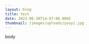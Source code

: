 ```yaml
---
layout: blog
title: test
date: 2023-06-30T14:47:00.000Z
thumbnail: /images/uploads/youyi.jpg
---
```

body

